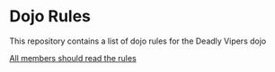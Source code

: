 Dojo Rules
==========

This repository contains a list of dojo rules for the Deadly Vipers dojo

[All members should read the rules]("https://github.com/deadlyvipers")

